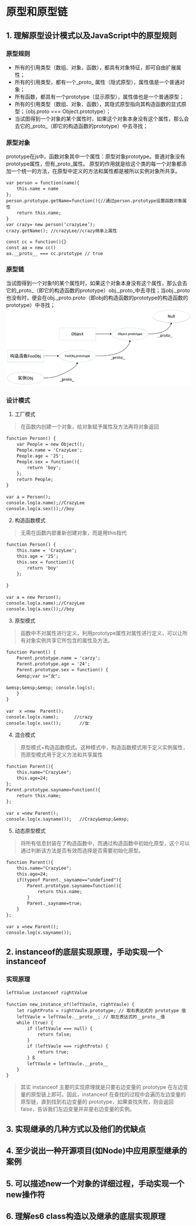 # 原型和原型链 #
## 1. 理解原型设计模式以及JavaScript中的原型规则 ##
### 原型规则 ###  
- 所有的引用类型（数组、对象、函数），都具有对象特征，即可自由扩展属性；
- 所有的引用类型，都有一个_proto_ 属性（隐式原型），属性值是一个普通对象；
- 所有函数，都具有一个prototype（显示原型），属性值也是一个普通原型；
- 所有的引用类型（数组、对象、函数），其隐式原型指向其构造函数的显式原型；（obj.proto === Object.prototype）；
- 当试图得到一个对象的某个属性时，如果这个对象本身没有这个属性，那么会去它的_proto_（即它的构造函数的prototype）中去寻找；
### 原型对象 ###
prototype在js中，函数对象其中一个属性：原型对象prototype。普通对象没有prototype属性，但有_proto_属性。
原型的作用就是给这个类的每一个对象都添加一个统一的方法，在原型中定义的方法和属性都是被所以实例对象所共享。
```
var person = function(name){
    this.name = name
};
person.prototype.getName=function(){//通过person.prototype设置函数对象属性
    return this.name; 
}
var crazy= new person(‘crazyLee’);
crazy.getName(); //crazyLee//crazy继承上属性
```
```
const cc = function(){}
const aa = new cc()
aa.__proto__ === cc.prototype // true
```
### 原型链 ###
当试图得到一个对象f的某个属性时，如果这个对象本身没有这个属性，那么会去它的_proto_（即它的构造函数的prototype）obj._proto_中去寻找；当obj._proto也没有时，便会在obj._proto.proto（即obj的构造函数的prototype的构造函数的prototype）中寻找；  
![原型链](./image/原型链.png)

###  设计模式 ###
1. 工厂模式
> 在函数内创建一个对象，给对象赋予属性及方法再将对象返回
```
function Person() {
	var People = new Object();
	People.name = 'CrazyLee';
	People.age = '25';
	People.sex = function(){
		return 'boy';
	};
	return People;
}

var a = Person();
console.log(a.name);//CrazyLee
console.log(a.sex());//boy
```
2. 构造函数模式  
> 无需在函数内部重新创建对象，而是用this指代
```
function Person() {
	this.name = 'CrazyLee';
	this.age = '25';
	this.sex = function(){
		return 'boy'
	};
	
}

var a = new Person();
console.log(a.name);//CrazyLee
console.log(a.sex());//boy
```
3. 原型模式  
> 函数中不对属性进行定义，利用prototype属性对属性进行定义，可以让所有对象实例共享它所包含的属性及方法。
```
function Parent() {
	Parent.prototype.name = 'carzy';
	Parent.prototype.age = '24';
	Parent.prototype.sex = function() {
	&emsp;var s="女";

&emsp;&emsp;&emsp; console.log(s);
	}
}

var  x =new  Parent();  
console.log(x.name);      //crazy
console.log(x.sex());       //女
```
4. 混合模式  
> 原型模式+构造函数模式。这种模式中，构造函数模式用于定义实例属性，而原型模式用于定义方法和共享属性
```
function Parent(){  
	this.name="CrazyLee";  
	this.age=24;  
};
Parent.prototype.sayname=function(){  
	return this.name;  
};

var x =new Parent(); 
console.log(x.sayname());   //Crazy&emsp;&emsp;
```
5. 动态原型模式
> 将所有信息封装在了构造函数中，而通过构造函数中初始化原型，这个可以通过判断该方法是否有效而选择是否需要初始化原型。
```
function Parent(){  
	this.name="CrazyLee";  
	this.age=24;  
	if(typeof Parent._sayname=="undefined"){     
		Parent.prototype.sayname=function(){  
			return this.name;  
		}  
		Parent._sayname=true;  
	}         
};   

var x =new Parent();  
console.log(x.sayname()); 
```
## 2. instanceof的底层实现原理，手动实现一个instanceof ##
### 实现原理 ###
```
leftValue instanceof rightValue

function new_instance_of(leftVaule, rightVaule) { 
    let rightProto = rightVaule.prototype; // 取右表达式的 prototype 值
    leftVaule = leftVaule.__proto__; // 取左表达式的__proto__值
    while (true) {
    	if (leftVaule === null) {
            return false;	
        }
        if (leftVaule === rightProto) {
            return true;	
        } ß
        leftVaule = leftVaule.__proto__ 
    }
}
```
> 其实 instanceof 主要的实现原理就是只要右边变量的 prototype 在左边变量的原型链上即可。因此，instanceof 在查找的过程中会遍历左边变量的原型链，直到找到右边变量的 prototype，如果查找失败，则会返回 false，告诉我们左边变量并非是右边变量的实例。
## 3. 实现继承的几种方式以及他们的优缺点 ##


## 4. 至少说出一种开源项目(如Node)中应用原型继承的案例 ##


## 5. 可以描述new一个对象的详细过程，手动实现一个new操作符 ##


## 6. 理解es6 class构造以及继承的底层实现原理 ##